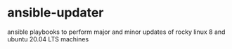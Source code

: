 # ansible-updater
ansible playbooks to perform major and minor updates of rocky linux 8 and ubuntu 20.04 LTS machines
